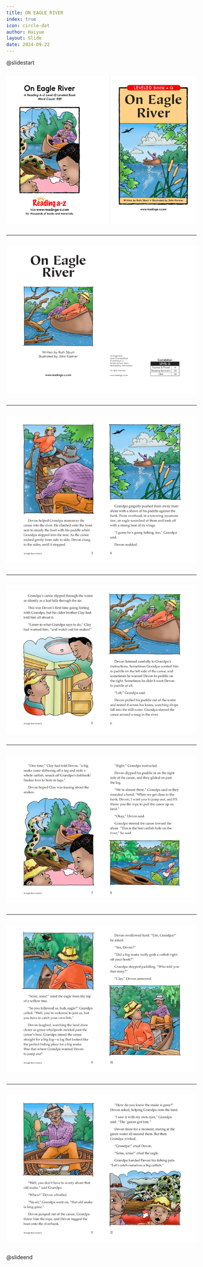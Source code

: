 ```yaml
---
title: ON EAGLE RIVER
index: true
icon: circle-dot
author: Haiyue
layout: Slide
date: 2024-09-22
---
```

 
@slidestart

<div style="display:flex">
<div style="flex:1">

![](https://raw.githubusercontent.com/yclord/reading/refs/heads/master/english/Level-Q/ON%20EAGLE%20RIVER/001.webp)
</div>
<div style="flex:1">

![](https://raw.githubusercontent.com/yclord/reading/refs/heads/master/english/Level-Q/ON%20EAGLE%20RIVER/002.webp)
</div>
</div>

---

<div style="display:flex">
<div style="flex:1">

![](https://raw.githubusercontent.com/yclord/reading/refs/heads/master/english/Level-Q/ON%20EAGLE%20RIVER/003.webp)
</div>
<div style="flex:1">

![](https://raw.githubusercontent.com/yclord/reading/refs/heads/master/english/Level-Q/ON%20EAGLE%20RIVER/004.webp)
</div>
</div>

---

<div style="display:flex">
<div style="flex:1">

![](https://raw.githubusercontent.com/yclord/reading/refs/heads/master/english/Level-Q/ON%20EAGLE%20RIVER/005.webp)
</div>
<div style="flex:1">

![](https://raw.githubusercontent.com/yclord/reading/refs/heads/master/english/Level-Q/ON%20EAGLE%20RIVER/006.webp)
</div>
</div>

---

<div style="display:flex">
<div style="flex:1">

![](https://raw.githubusercontent.com/yclord/reading/refs/heads/master/english/Level-Q/ON%20EAGLE%20RIVER/007.webp)
</div>
<div style="flex:1">

![](https://raw.githubusercontent.com/yclord/reading/refs/heads/master/english/Level-Q/ON%20EAGLE%20RIVER/008.webp)
</div>
</div>

---

<div style="display:flex">
<div style="flex:1">

![](https://raw.githubusercontent.com/yclord/reading/refs/heads/master/english/Level-Q/ON%20EAGLE%20RIVER/009.webp)
</div>
<div style="flex:1">

![](https://raw.githubusercontent.com/yclord/reading/refs/heads/master/english/Level-Q/ON%20EAGLE%20RIVER/010.webp)
</div>
</div>

---

<div style="display:flex">
<div style="flex:1">

![](https://raw.githubusercontent.com/yclord/reading/refs/heads/master/english/Level-Q/ON%20EAGLE%20RIVER/011.webp)
</div>
<div style="flex:1">

![](https://raw.githubusercontent.com/yclord/reading/refs/heads/master/english/Level-Q/ON%20EAGLE%20RIVER/012.webp)
</div>
</div>

---

<div style="display:flex">
<div style="flex:1">

![](https://raw.githubusercontent.com/yclord/reading/refs/heads/master/english/Level-Q/ON%20EAGLE%20RIVER/013.webp)
</div>
<div style="flex:1">

![](https://raw.githubusercontent.com/yclord/reading/refs/heads/master/english/Level-Q/ON%20EAGLE%20RIVER/014.webp)
</div>
</div>

@slideend